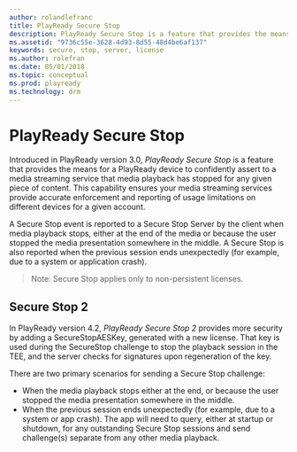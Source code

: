 ```yaml
---
author: rolandlefranc
title: PlayReady Secure Stop
description: PlayReady Secure Stop is a feature that provides the means for a PlayReady device to confidently assert to a media streaming service that media playback has stopped for any given piece of content.
ms.assetid: "9736c55e-3628-4d93-8d55-48d4be6af137"
keywords: secure, stop, server, license
ms.author: rolefran
ms.date: 05/01/2018
ms.topic: conceptual
ms.prod: playready
ms.technology: drm
---
```



# PlayReady Secure Stop


Introduced in PlayReady version 3.0, *PlayReady Secure Stop* is a feature that provides the means for a PlayReady device to confidently assert to a media streaming service that media playback has stopped for any given piece of content. This capability ensures your media streaming services provide accurate enforcement and reporting of usage limitations on different devices for a given account.

A Secure Stop event is reported to a Secure Stop Server by the client when media playback stops, either at the end of the media or because the user stopped the media presentation somewhere in the middle. A Secure Stop is also reported when the previous session ends unexpectedly (for example, due to a system or application crash).

> Note: Secure Stop applies only to non-persistent licenses.

## Secure Stop 2

In PlayReady version 4.2, *PlayReady Secure Stop 2* provides more security by adding a SecureStopAESKey, generated with a new license. That key is used during the SecureStop challenge to stop the playback session in the TEE, and the server checks for signatures upon regeneration of the key.


There are two primary scenarios for sending a Secure Stop challenge:

   *  When the media playback stops either at the end, or because the user stopped the media presentation somewhere in the middle.
   *  When the previous session ends unexpectedly (for example, due to a system or app crash). The app will need to query, either at startup or shutdown, for any outstanding Secure Stop sessions and send challenge(s) separate from any other media playback.

